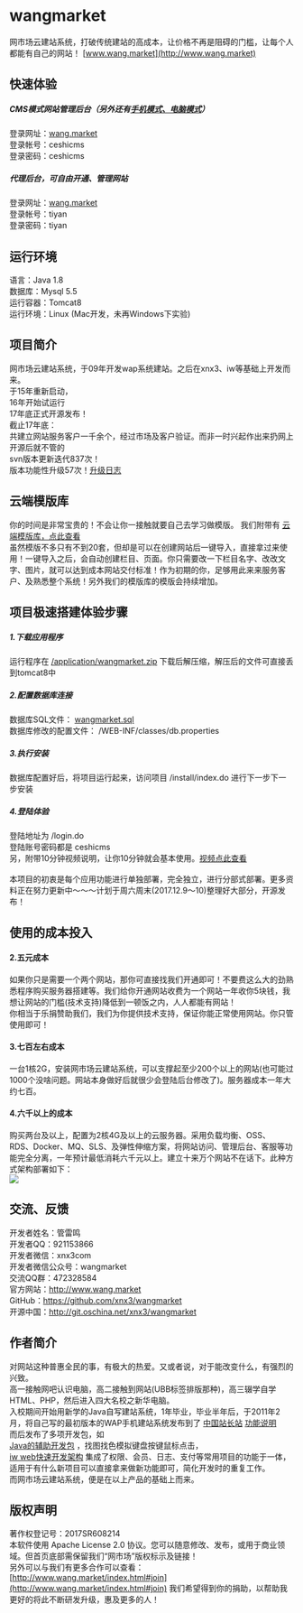 # wangmarket
网市场云建站系统，打破传统建站的高成本，让价格不再是阻碍的门槛，让每个人都能有自己的网站！ [www.wang.market](http://www.wang.market)

## 快速体验
##### CMS模式网站管理后台（另外还有[手机模式、电脑模式](http://www.wang.market/index.html#about)）
登录网址：[wang.market](http://wang.market)<br/>
登录帐号：ceshicms<br/>
登录密码：ceshicms<br/>
##### 代理后台，可自由开通、管理网站
登录网址：[wang.market](http://wang.market)<br/>
登录帐号：tiyan<br/>
登录密码：tiyan<br/>

## 运行环境
语言：Java 1.8<br/>
数据库：Mysql 5.5<br/>
运行容器：Tomcat8<br/>
运行环境：Linux (Mac开发，未再Windows下实验)<br/>

## 项目简介
网市场云建站系统，于09年开发wap系统建站。之后在xnx3、iw等基础上开发而来。<br/>
于15年重新启动，<br/>
16年开始试运行<br/>
17年底正式开源发布！<br/>
截止17年底：<br/>
共建立网站服务客户一千余个，经过市场及客户验证。而非一时兴起作出来扔网上开源后就不管的<br/>
svn版本更新迭代837次！<br/>
版本功能性升级57次！[升级日志](http://www.wang.market/log.html)

## 云端模版库
你的时间是非常宝贵的！不会让你一接触就要自己去学习做模版。
我们附带有 [云端模版库，点此查看](http://wang.market/template.jsp)<br/>
虽然模版不多只有不到20套，但却是可以在创建网站后一键导入，直接拿过来使用！一键导入之后，会自动创建栏目、页面。你只需要改一下栏目名字、改改文字、图片，就可以达到成本网站交付标准！作为初期的你，足够用此来来服务客户、及熟悉整个系统！另外我们的模版库的模版会持续增加。

## 项目极速搭建体验步骤
##### 1.下载应用程序
运行程序在 [/application/wangmarket.zip](https://github.com/xnx3/wangmarket/application/wangmarket.zip) 下载后解压缩，解压后的文件可直接丢到tomcat8中<br/>
##### 2.配置数据库连接
数据库SQL文件： [wangmarket.sql](https://github.com/xnx3/wangmarket/blob/master/wangmarket.sql)<br/>
数据库修改的配置文件： /WEB-INF/classes/db.properties<br/>
##### 3.执行安装
数据库配置好后，将项目运行起来，访问项目 /install/index.do 进行下一步下一步安装
##### 4.登陆体验
登陆地址为 /login.do<br/>
登陆账号密码都是 ceshicms<br/>
另，附带10分钟视频说明，让你10分钟就会基本使用。[视频点此查看](http://www.wscso.com/site_basicUse.html)
<br/>
<br/>
本项目的初衷是每个应用功能进行单独部署，完全独立，进行分部式部署。更多资料正在努力更新中～～～计划于周六周末(2017.12.9～10)整理好大部分，开源发布！
<br/>

## 使用的成本投入
#### 2.五元成本<br/>
如果你只是需要一个两个网站，那你可直接找我们开通即可！不要费这么大的劲熟悉程序购买服务器搭建等。我们给你开通网站收费为一个网站一年收你5块钱，我想让网站的门槛(技术支持)降低到一顿饭之内，人人都能有网站！<br/>
你相当于乐捐赞助我们，我们为你提供技术支持，保证你能正常使用网站。你只管使用即可！
#### 3.七百左右成本<br/>
一台1核2G，安装网市场云建站系统，可以支撑起至少200个以上的网站(也可能过1000个没啥问题。网站本身做好后就很少会登陆后台修改了)。服务器成本一年大约七百。<br/>
#### 4.六千以上的成本<br/>
购买两台及以上，配置为2核4G及以上的云服务器。采用负载均衡、OSS、RDS、Docker、MQ、SLS、及弹性伸缩方案，将网站访问、管理后台、客服等功能完全分离，一年预计最低消耗六千元以上。建立十来万个网站不在话下。此种方式架构部署如下：<br/>
![](http://cdn.weiunity.com/site/341/templateimage/4f6088b65e514321a7caed3c1f62a547.png)



## 交流、反馈
开发者姓名：管雷鸣<br/>
开发者QQ：921153866<br/>
开发者微信：xnx3com<br/>
开发者微信公众号：wangmarket<br/>
交流QQ群：472328584<br/>
官方网站：http://www.wang.market<br/>
GitHub：https://github.com/xnx3/wangmarket<br/>
开源中国：http://git.oschina.net/xnx3/wangmarket<br/>


## 作者简介
对网站这种普惠全民的事，有极大的热爱。又或者说，对于能改变什么，有强烈的兴致。<br/>
高一接触网吧认识电脑，高二接触到网站(UBB标签排版那种)，高三辍学自学HTML、PHP，然后进入四大名校之新华电脑。<br/>
入校期间开始用新学的Java自写建站系统，1年毕业，毕业半年后，于2011年2月，将自己写的最初版本的WAP手机建站系统发布到了 [中国站长站](http://down.chinaz.com/soft/29191.htm) [功能说明](http://www.xnx3.com/software/xxJspMql/20121102/8.html)<br/>
而后发布了多项开发包，如 <br/>
[Java的辅助开发包](https://github.com/xnx3/xnx3) ，找图找色模拟键盘按键鼠标点击， <br/>
[iw web快速开发架构](https://github.com/xnx3/iw) 集成了权限、会员、日志、支付等常用项目的功能于一体，适用于有什么新项目可以直接拿来做新功能即可，简化开发时的重复工作。<br/>
而网市场云建站系统，便是在以上产品的基础上而来。


## 版权声明
著作权登记号：2017SR608214<br/>
本软件使用 Apache License 2.0 协议。您可以随意修改、发布，或用于商业领域。但首页底部需保留我们“网市场”版权标示及链接！<br/>
另外可以与我们有更多合作可以查看： [http://www.wang.market/index.html#join](http://www.wang.market/index.html#join) 我们希望得到你的捐助，以帮助我更好的将此不断研发升级，惠及更多的人！
